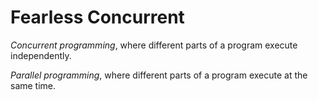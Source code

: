 # Fearless Concurrent

*Concurrent programming*, where different parts of a program execute independently.


*Parallel programming*, where different parts of a program execute at the same time.